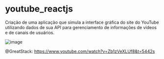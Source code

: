 # youtube_reactjs
Criação de uma aplicação que simula a interface gráfica do site do YouTube utilizando dados de sua API para gerenciamento de informações de vídeos e de canais de usuários.

![image](https://github.com/fuzinelli500280/youtube_reactjs/assets/144074554/5061dd2f-7984-4b3d-b672-7a35909ca0e0)

@GreatStack: https://www.youtube.com/watch?v=Zb1zVeXLUf8&t=5442s
